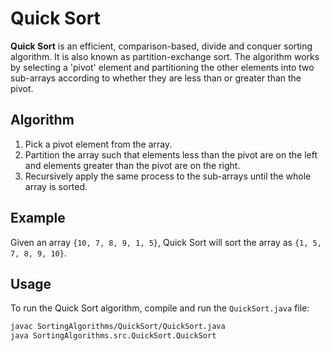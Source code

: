 # Quick Sort

**Quick Sort** is an efficient, comparison-based, divide and conquer sorting algorithm. It is also known as partition-exchange sort. The algorithm works by selecting a 'pivot' element and partitioning the other elements into two sub-arrays according to whether they are less than or greater than the pivot.

## Algorithm

1. Pick a pivot element from the array.
2. Partition the array such that elements less than the pivot are on the left and elements greater than the pivot are on the right.
3. Recursively apply the same process to the sub-arrays until the whole array is sorted.

## Example

Given an array `{10, 7, 8, 9, 1, 5}`, Quick Sort will sort the array as `{1, 5, 7, 8, 9, 10}`.

## Usage

To run the Quick Sort algorithm, compile and run the `QuickSort.java` file:

```bash
javac SortingAlgorithms/QuickSort/QuickSort.java
java SortingAlgorithms.src.QuickSort.QuickSort
```